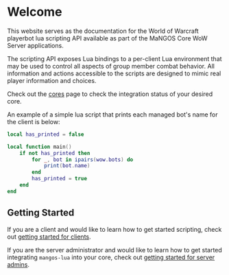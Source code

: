 # Welcome

This website serves as the documentation for the World of Warcraft playerbot lua scripting API available as part of the MaNGOS Core WoW Server applications.

The scripting API exposes Lua bindings to a per-client Lua environment that may be used to control all aspects of group member combat behavior. All information and actions accessible to the scripts are designed to mimic real player information and choices.

Check out the [cores](cores) page to check the integration status of your desired core.

An example of a simple lua script that prints each managed bot's name for the client is below:

```lua
local has_printed = false

local function main()
    if not has_printed then
        for _, bot in ipairs(wow.bots) do
            print(bot.name)
        end
        has_printed = true
    end
end
```

## Getting Started

If you are a client and would like to learn how to get started scripting, check out [getting started for clients](getting_started_client).

If you are the server administrator and would like to learn how to get started integrating `mangos-lua` into your core, check out [getting started for server admins](getting_started_server).
